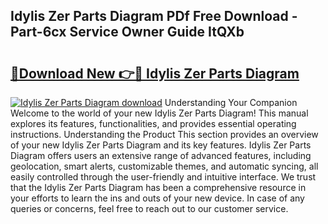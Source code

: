 ## Idylis Zer Parts Diagram PDf Free Download - Part-6cx Service Owner Guide ItQXb

# <h2><a href="http://dfl1xj.blite.top/?on=Idylis+Zer+Parts+Diagram">🔗Download New 👉🔴 Idylis Zer Parts Diagram</a></h2>

[![Idylis Zer Parts Diagram download](https://i.imgur.com/lujVjoI.png)](http://dfl1xj.blite.top/?on=Idylis+Zer+Parts+Diagram)
Understanding Your Companion Welcome to the world of your new Idylis Zer Parts Diagram! This manual explores its features, functionalities, and provides essential operating instructions. Understanding the Product This section provides an overview of your new Idylis Zer Parts Diagram and its key features. Idylis Zer Parts Diagram offers users an extensive range of advanced features, including geolocation, smart alerts, customizable themes, and automatic syncing, all easily controlled through the user-friendly and intuitive interface. We trust that the Idylis Zer Parts Diagram has been a comprehensive resource in your efforts to learn the ins and outs of your new device. In case of any queries or concerns, feel free to reach out to our customer service.
